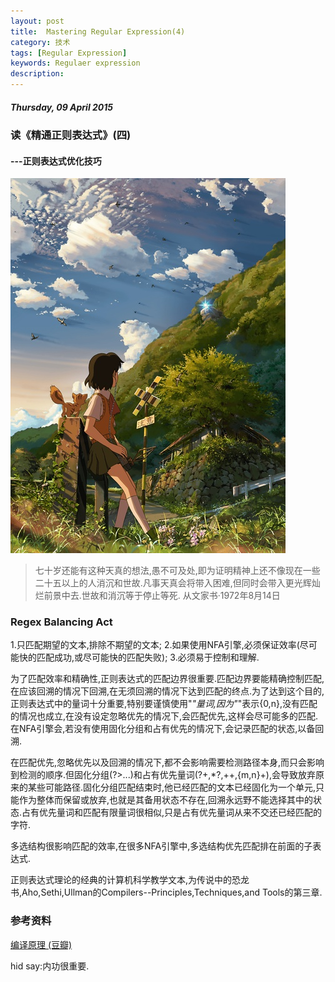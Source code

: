 ```yaml
---
layout: post
title:  Mastering Regular Expression(4)
category: 技术
tags: [Regular Expression]
keywords: Regulaer expression 
description: 
---
```


##### Thursday, 09 April 2015

### 读《精通正则表达式》(四)

#### ---正则表达式优化技巧

![追逐繁星的孩子](/../../assets/img/tech/2015/children_who_chase_lost_voices_form_deep_below.jpg)

> 七十岁还能有这种天真的想法,愚不可及处,即为证明精神上还不像现在一些二十五以上的人消沉和世故.凡事天真会将带入困难,但同时会带入更光辉灿烂前景中去.世故和消沉等于停止等死.
从文家书·1972年8月14日

### Regex Balancing Act
1.只匹配期望的文本,排除不期望的文本;
2.如果使用NFA引擎,必须保证效率(尽可能快的匹配成功,或尽可能快的匹配失败);
3.必须易于控制和理解.

为了匹配效率和精确性,正则表达式的匹配边界很重要.匹配边界要能精确控制匹配,在应该回溯的情况下回溯,在无须回溯的情况下达到匹配的终点.为了达到这个目的,正则表达式中的量词十分重要,特别要谨慎使用"*"量词,因为"*"表示{0,n},没有匹配的情况也成立,在没有设定忽略优先的情况下,会匹配优先,这样会尽可能多的匹配.在NFA引擎会,若没有使用固化分组和占有优先的情况下,会记录匹配的状态,以备回溯.

在匹配优先,忽略优先以及回溯的情况下,都不会影响需要检测路径本身,而只会影响到检测的顺序.但固化分组(?>...)和占有优先量词(?+,*?,++,{m,n}+),会导致放弃原来的某些可能路径.固化分组匹配结束时,他已经匹配的文本已经固化为一个单元,只能作为整体而保留或放弃,也就是其备用状态不存在,回溯永远野不能选择其中的状态.占有优先量词和匹配有限量词很相似,只是占有优先量词从来不交还已经匹配的字符.

多选结构很影响匹配的效率,在很多NFA引擎中,多选结构优先匹配排在前面的子表达式.

正则表达式理论的经典的计算机科学教学文本,为传说中的恐龙书,Aho,Sethi,Ullman的Compilers--Principles,Techniques,and Tools的第三章.

### 参考资料
[编译原理 (豆瓣)](http://book.douban.com/subject/3296317/)

hid say:内功很重要.


